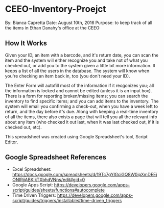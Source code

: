 # CEEO-Inventory-Proejct

By: Bianca Capretta
Date: August 10th, 2016
Purpose: to keep track of all the items in Ethan Danahy's office at the CEEO

## How It Works

Given your ID, an item with a barcode, and it's return date, you can scan the item 
and the system will either recognize you and take not of what you checked out, or 
add you to the system given a little bit more information. It keeps a list of all
the users in the database. The system will know when you're checking an item back in, too 
(you don't need your ID). 

The Enter Form will autofill most of the information if it recgonizes you; 
all the information is locked and cannot be edited (unless it is an input box). There 
is a form for reporting broken/missing items; you can search the inventory to 
find specific items; and you can add items to the inventory. The system will 
email you confirming a check-out, when you have a week left to return, 
and the day before it's due. Along with keeping a real-time inventory of all the items,
there also exists a page that will tell you all the relevant info about any item 
(who checked it out last, when it was last checked out, if it is checked out, etc).

This spreadsheet was created using Google Spreadsheet's tool, Script Editor. 

## Google Spreadsheet References
- Excel Spreadsheet: https://docs.google.com/spreadsheets/d/19Tc7gYlGciGQ8W0jpXmDEEjONIRjiABKlkTXbhdVNns/edit#gid=0
- Google Apps Script: https://developers.google.com/apps-script/guides/sheets/functions#autocomplete
- Time Driven Triggers: https://developers.google.com/apps-script/guides/triggers/installable#time-driven_triggers
